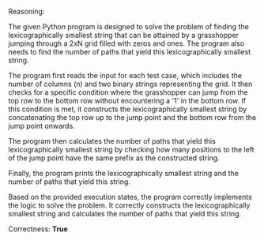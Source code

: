 Reasoning:

The given Python program is designed to solve the problem of finding the lexicographically smallest string that can be attained by a grasshopper jumping through a 2xN grid filled with zeros and ones. The program also needs to find the number of paths that yield this lexicographically smallest string.

The program first reads the input for each test case, which includes the number of columns (n) and two binary strings representing the grid. It then checks for a specific condition where the grasshopper can jump from the top row to the bottom row without encountering a '1' in the bottom row. If this condition is met, it constructs the lexicographically smallest string by concatenating the top row up to the jump point and the bottom row from the jump point onwards.

The program then calculates the number of paths that yield this lexicographically smallest string by checking how many positions to the left of the jump point have the same prefix as the constructed string.

Finally, the program prints the lexicographically smallest string and the number of paths that yield this string.

Based on the provided execution states, the program correctly implements the logic to solve the problem. It correctly constructs the lexicographically smallest string and calculates the number of paths that yield this string.

Correctness: **True**